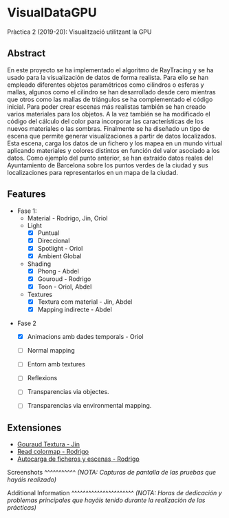 # VisualDataGPU
Pràctica 2 (2019-20): Visualització utilitzant la GPU

## Abstract

En este proyecto se ha implementado el algoritmo de RayTracing y se ha usado para la visualización de datos de forma realista. Para ello se han empleado diferentes objetos paramétricos como cilindros o  esferas y mallas, algunos como el cilindro se han desarrollado desde cero mientras que otros como las mallas de triángulos se ha complementado el código inicial.
Para poder crear escenas más realistas también se han creado varios materiales para los objetos. A la vez también se ha modificado el código del cálculo del color para incorporar las características de los nuevos materiales o las sombras.
Finalmente se ha diseñado un tipo de escena que permite generar visualizaciones a partir de datos localizados. Esta escena, carga los datos de un fichero y los mapea en un mundo virtual aplicando materiales y colores distintos en función del valor asociado a los datos.
Como ejemplo del punto anterior, se han extraído datos reales del Ayuntamiento de Barcelona sobre los puntos verdes de la ciudad y sus localizaciones para representarlos en un mapa de la ciudad.

## Features

* Fase 1:
    - Material - Rodrigo, Jin, Oriol
    - Light
        - [X] Puntual
        - [X] Direccional
        - [X] Spotlight - Oriol
        - [X] Ambient Global
    - Shading
        - [X] Phong - Abdel
        - [X] Gouroud - Rodrigo
        - [X] Toon - Oriol, Abdel
    - Textures
        - [X] Textura com material - Jin, Abdel
        - [X] Mapping indirecte - Abdel
- Fase 2 
    - [X] Animacions amb dades temporals - Oriol
    - [ ] Normal mapping
    - [ ] Entorn amb textures
    - [ ] Reflexions
    - [ ] Transparencias via objectes.
    - [ ] Transparencias via environmental mapping.


## Extensiones

* <ins>Gouraud Textura<ins> - Jin
* <ins>Read colormap<ins> - Rodrigo
* <ins>Autocarga de ficheros y escenas<ins> - Rodrigo
    
    
Screenshots
^^^^^^^^^^^
*(NOTA: Capturas de pantalla de las pruebas que hayáis realizado)*

Additional Information
^^^^^^^^^^^^^^^^^^^^^^
*(NOTA: Horas de dedicación y problemas principales que hayáis tenido durante la realización de las prácticas)*
